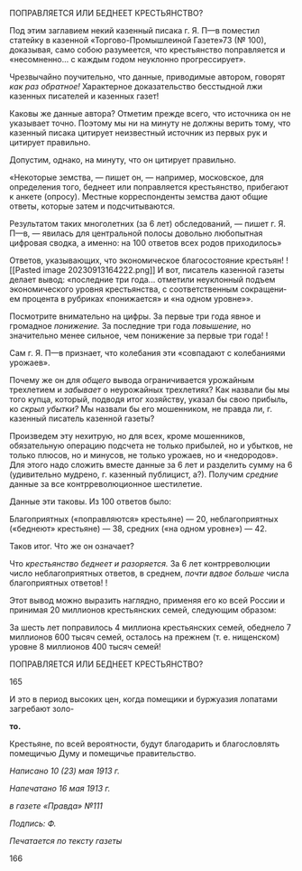 ПОПРАВЛЯЕТСЯ ИЛИ БЕДНЕЕТ КРЕСТЬЯНСТВО?

Под этим заглавием некий казенный писака г. Я. Π—в поместил статейку в казенной «Торгово-Промышлеиной Газете»73 (№ 100), доказывая, само собою разумеется, что крестьянство поправляется и «несомненно... с каждым годом неуклонно прогрессиру­ет».

Чрезвычайно поучительно, что данные, приводимые автором, говорят _как раз об­ратное!_ Характерное доказательство бесстыдной лжи казенных писателей и казенных газет!

Каковы же данные автора? Отметим прежде всего, что источника он не указывает точно. Поэтому мы ни на минуту не должны верить тому, что казенный писака цитиру­ет неизвестный источник из первых рук и цитирует правильно.

Допустим, однако, на минуту, что он цитирует правильно.

«Некоторые земства, — пишет он, — например, московское, для определения того, беднеет или по­правляется крестьянство, прибегают к анкете (опросу). Местные корреспонденты земства дают общие ответы, которые затем и подсчитываются.

Результатом таких многолетних (за 6 лет) обследований, — пишет г. Я. Π—в, — явилась для цен­тральной полосы довольно любопытная цифровая сводка, а именно: на 100 ответов всех родов приходи­лось»

Ответов, указывающих, что экономическое благосостояние крестьян!
![[Pasted image 20230913164222.png]]
И вот, писатель казенной газеты делает вывод: «последние три года... отметили не­уклонный подъем экономического уровня крестьянства, с соответственным сокращени­ем процента в рубриках «понижается» и «на одном уровне»».

Посмотрите внимательно на цифры. За первые три года явное и громадное _пониже­ние._ За последние три года _повышение,_ но значительно менее сильное, чем понижение за первые три года! !

Сам г. Я. Π—в признает, что колебания эти «совпадают с колебаниями урожаев».

Почему же он для _общего_ вывода ограничивается урожайным трехлетием и _забыва­ет_ о неурожайных трехлетиях? Как назвали бы мы того купца, который, подводя итог хозяйству, указал бы свою прибыль, ко _скрыл убытки?_ Мы назвали бы его мошенни­ком, не правда ли, г. казенный писатель казенной газеты?

Произведем эту нехитрую, но для всех, кроме мошенников, обязательную операцию подсчета не только прибылей, но и убытков, не только плюсов, но и минусов, не только урожаев, но и «недородов». Для этого надо сложить вместе данные за 6 лет и разделить сумму на 6 (удивительно мудрено, г. казенный публицист, а?). Получим _средние_ дан­ные за все контрреволюционное шестилетие.

Данные эти таковы. Из 100 ответов было:

Благоприятных («поправляются» крестьяне) — 20, неблагоприятных («беднеют» крестьяне) — 38, средних («на одном уровне») — 42.

Таков итог. Что же он означает?

Что _крестьянство беднеет и разоряется._ За 6 лет контрреволюции число неблаго­приятных ответов, в среднем, _почти вдвое больше_ числа благоприятных ответов! !

Этот вывод можно выразить наглядно, применяя его ко всей России и принимая 20 миллионов крестьянских семей, следующим образом:

За шесть лет поправилось 4 миллиона крестьянских семей, обеднело 7 миллионов 600 тысяч семей, осталось на прежнем (т. е. нищенском) уровне 8 миллионов 400 тысяч семей!

  

ПОПРАВЛЯЕТСЯ ИЛИ БЕДНЕЕТ КРЕСТЬЯНСТВО?

  

165

  

И это в период высоких цен, когда помещики и буржуазия лопатами загребают золо-

**то.**

Крестьяне, по всей вероятности, будут благодарить и благословлять помещичью Думу и помещичье правительство.

  

_Написано 10 (23) мая 1913 г._

_Напечатано 16 мая 1913 г._

_в газете «Правда» №111_

_Подпись: Ф._

  

_Печатается по тексту газеты_

  

166